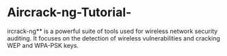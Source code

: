 # Aircrack-ng-Tutorial-
ircrack-ng** is a powerful suite of tools used for wireless network security auditing. It focuses on the detection of wireless vulnerabilities and cracking WEP and WPA-PSK keys.
